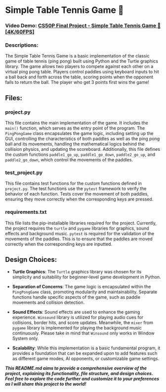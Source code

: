 # Simple Table Tennis Game 🏓

### Video Demo: [CS50P Final Project - Simple Table Tennis Game 🏓[4K/60FPS]](https://www.youtube.com/watch?v=7wL_XpK6ztc)

### Descriptions:

The Simple Table Tennis Game is a basic implementation of the classic game of table tennis (ping pong) built using Python and the Turtle graphics library. The game allows two players to compete against each other on a virtual ping pong table. Players control paddles using keyboard inputs to hit a ball back and forth across the table, scoring points when the opponent fails to return the ball. The player who get 3 points first wins the game!

## Files:

### project.py

This file contains the main implementation of the game. It includes the `main()` function, which serves as the entry point of the program. The `PingPongGame` class encapsulates the game logic, including setting up the GUI, controlling the characteristics of both paddles as well as the ping pong ball and its movements, handling the mathematical logics behind the collision physics, and updating the scoreboard. Additionally, this file defines the custom functions `paddle1_go_up`, `paddle1_go_down`, `paddle2_go_up`, and `paddle2_go_down`, which control the movements of the paddles.

### test_project.py

This file contains test functions for the custom functions defined in `project.py`. The test functions use the `pytest` framework to verify the behavior of each function. Tests cover the movement of both paddles, ensuring they move correctly when the corresponding keys are pressed.

### requirements.txt

This file lists the pip-installable libraries required for the project. Currently, the project requires the `turtle` and `pygame` libraries for graphics, sound effects and background music. `pytest` is required for the validation of the movements of the paddles. This is to ensure that the paddles are moved correctly when the corresponding keys are inputted.

## Design Choices:

- **Turtle Graphics**: The `Turtle` graphics library was chosen for its simplicity and suitability for beginner-level game development in Python.

- **Separation of Concerns**: The game logic is encapsulated within the `PingPongGame` class, promoting modularity and maintainability. Separate functions handle specific aspects of the game, such as paddle movements and collision detection.

- **Sound Effects**: Sound effects are used to enhance the gaming experience. `Winsound` library is utilized for playing audio cues for collisions, border hits, and score updates. Meanwhile, the `mixer` from `pygame` library is implemented for playing the background music continuously. Please take in mind that `Winsound` only works in Window System only.

- **Scalability**: While this implementation is a basic fundamental program, it provides a foundation that can be expanded upon to add features such as different game modes, AI opponents, or customizable game settings.


***This README.md aims to provide a comprehensive overview of the project, explaining its functionality, file structure, and design choices. Feel free to explore the code further and customize it to your preferences as I will share this project to the world!***
